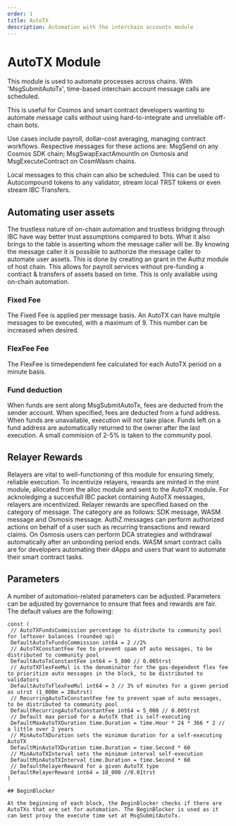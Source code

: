 ```yaml
---
order: 1
title: AutoTX
description: Automation with the interchain accounts module
---
```


# AutoTX Module

This module is used to automate processes across chains. With 'MsgSubmitAutoTx', time-based interchain account message calls are scheduled.

This is useful for Cosmos and smart contract developers wanting to automate message calls without using hard-to-integrate and unreliable off-chain bots.

Use cases include payroll, dollar-cost averaging, managing contract workflows. Respective messages for these actions are: MsgSend on any Cosmos SDK chain; MsgSwapExactAmountIn on Osmosis and MsgExecuteContract on CosmWasm chains.

Local messages to this chain can also be scheduled. This can be used to Autocompound tokens to any validator, stream local TRST tokens or even stream IBC Transfers.

## Automating user assets

The trustless nature of on-chain automation and trustless bridging through IBC have way better trust assumptions compared to bots. What it also brings to the table is asserting whom the message caller will be. By knowing the message caller it is possible to authorize the message caller to automate user assets. This is done by creating an grant in the Authz module of host chain. This allows for payroll services without pre-funding a contract & transfers of assets based on time. This is only available using on-chain automation.

### Fixed Fee

The Fixed Fee is applied per message basis. An AutoTX can have multple messages to be executed, with a maximum of 9. This number can be increased when desired.

### FlexFee Fee

The FlexFee is timedependent fee calculated for each AutoTX period on a minute basis. 

### Fund deduction

When funds are sent along MsgSubmitAutoTx, fees are deducted from the sender account. When specified, fees are deducted from a fund address. When funds are unavailable, execution will not take place. Funds left on a fund address are automatically returned to the owner after the last execution. A small commision of 2-5% is taken to the community pool.

## Relayer Rewards

Relayers are vital to well-functioning of this module for ensuring timely, reliable execution. To incentivize relayers, rewards are minted in the mint module, allocated from the alloc module and sent to the AutoTX module. For acknoledging a succesfull IBC packet containing AutoTX messages, relayers are incentivized. Relayer rewards are specified based on the category of message. The category are as follows: SDK message, WASM message and Osmosis message. AuthZ messages can perform authorized actions on behalf of a user such as recurring transactions and reward claims. On Osmosis users can perform DCA strategies and withdrawal automatically after an unbonding period ends.  WASM smart contract calls are for developers automating their dApps and users that want to automate their smart contract tasks.

## Parameters

A number of automation-related parameters can be adjusted. Parameters can be adjusted by governance to ensure that fees and rewards are fair. The default values are the following:

```golang
const (
 // AutoTXFundsCommission percentage to distribute to community pool for leftover balances (rounded up)
 DefaultAutoTxFundsCommission int64 = 2 //2%
 // AutoTXConstantFee fee to prevent spam of auto messages, to be distributed to community pool
 DefaultAutoTxConstantFee int64 = 5_000 // 0.005trst
 // AutoTXFlexFeeMul is the denominator for the gas-dependent flex fee to prioritize auto messages in the block, to be distributed to validators
 DefaultAutoTxFlexFeeMul int64 = 3 // 3% of minutes for a given period as utrst (1_000m = 20utrst)
 // RecurringAutoTxConstantFee fee to prevent spam of auto messages, to be distributed to community pool
 DefaultRecurringAutoTxConstantFee int64 = 5_000 // 0.005trst
 // Default max period for a AutoTX that is self-executing
 DefaultMaxAutoTXDuration time.Duration = time.Hour * 24 * 366 * 2 // a little over 2 years
 // MinAutoTXDuration sets the minimum duration for a self-executing AutoTX
 DefaultMinAutoTXDuration time.Duration = time.Second * 60
 // MinAutoTXInterval sets the minimum interval self-execution
 DefaultMinAutoTXInterval time.Duration = time.Second * 60
 // DefaultRelayerReward for a given AutoTX type
 DefaultRelayerReward int64 = 10_000 //0.01trst
)

## BeginBlocker

At the beginning of each block, the BeginBlocker checks if there are AutoTXs that are set for automation. The BeginBlocker is used as it can best proxy the execute time set at MsgSubmitAutoTx. 